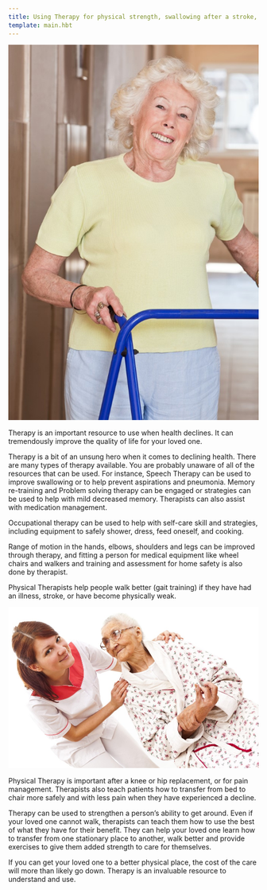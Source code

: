 ```yaml
---
title: Using Therapy for physical strength, swallowing after a stroke, or improving speech
template: main.hbt
---
```


<img class="float-left" src="images/therapy1.jpg" alt="Therapy" id="therapy1">
<div class="text-paragraph contentDiv">

  <p>Therapy is an important resource to use when health declines.  It can tremendously improve the quality of life for your loved one.  </p>
          <p> Therapy is a bit of an unsung hero when it comes to declining health.  There are many types of therapy available.  You are probably unaware of all of the resources that can be used. For instance, Speech Therapy can be used to improve swallowing or to help prevent aspirations and pneumonia.  Memory re-training and Problem solving therapy can be engaged or strategies can be used to help with mild decreased memory.  Therapists can also assist with medication management.</p>
          <p>Occupational therapy can be used to help with self-care skill and strategies, including equipment to safely shower, dress, feed oneself, and cooking.</p>
          <p>Range of motion in the hands, elbows, shoulders and legs can be improved through therapy, and fitting a person for medical equipment like wheel chairs and walkers and training and assessment for home safety is also done by therapist.</p>
          <p>Physical Therapists help people walk better (gait training) if they have had an illness, stroke, or have become physically weak.</p>                    
          <img id="therapy2" src="images/therapy2.jpg">

  <p>Physical Therapy is important after a knee or hip replacement, or for pain management.  Therapists also teach patients how to transfer from bed to chair more safely and with less pain when they have experienced a decline.</p>
  <p>Therapy can be used to strengthen a person’s ability to get around.  Even if your loved one cannot walk, therapists can teach them how to use the best of what they have for their benefit.  They can help your loved one learn how to transfer from one stationary place to another, walk better and provide exercises to give them added strength to care for themselves.  </p>
  <p>If you can get your loved one to a better physical place, the cost of the care will more than likely go down.  Therapy  is an invaluable resource to understand and use.</p>
  <br>

</div>


